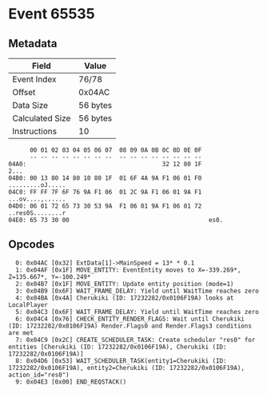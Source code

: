 # Event 65535

## Metadata

| Field           | Value    |
|-----------------|----------|
| Event Index     | 76/78    |
| Offset          | 0x04AC   |
| Data Size       | 56 bytes |
| Calculated Size | 56 bytes |
| Instructions    | 10       |

```
      00 01 02 03 04 05 06 07  08 09 0A 0B 0C 0D 0E 0F
      -- -- -- -- -- -- -- --  -- -- -- -- -- -- -- --
04A0:                                      32 12 80 1F              2...
04B0: 00 13 80 14 80 10 80 1F  01 6F 4A 9A F1 06 01 F0  .........oJ.....
04C0: FF FF 7F 6F 76 9A F1 06  01 2C 9A F1 06 01 9A F1  ...ov....,......
04D0: 06 01 72 65 73 30 53 9A  F1 06 01 9A F1 06 01 72  ..res0S........r
04E0: 65 73 30 00                                       es0.            
```

## Opcodes

```
  0: 0x04AC [0x32] ExtData[1]->MainSpeed = 13* * 0.1
  1: 0x04AF [0x1F] MOVE_ENTITY: EventEntity moves to X=-339.269*, Z=135.667*, Y=-100.249*
  2: 0x04B7 [0x1F] MOVE_ENTITY: Update entity position (mode=1)
  3: 0x04B9 [0x6F] WAIT_FRAME_DELAY: Yield until WaitTime reaches zero
  4: 0x04BA [0x4A] Cherukiki (ID: 17232282/0x0106F19A) looks at LocalPlayer
  5: 0x04C3 [0x6F] WAIT_FRAME_DELAY: Yield until WaitTime reaches zero
  6: 0x04C4 [0x76] CHECK_ENTITY_RENDER_FLAGS: Wait until Cherukiki (ID: 17232282/0x0106F19A) Render.Flags0 and Render.Flags3 conditions are met
  7: 0x04C9 [0x2C] CREATE_SCHEDULER_TASK: Create scheduler "res0" for entities [Cherukiki (ID: 17232282/0x0106F19A), Cherukiki (ID: 17232282/0x0106F19A)]
  8: 0x04D6 [0x53] WAIT_SCHEDULER_TASK(entity1=Cherukiki (ID: 17232282/0x0106F19A), entity2=Cherukiki (ID: 17232282/0x0106F19A), action_id="res0")
  9: 0x04E3 [0x00] END_REQSTACK()
```
